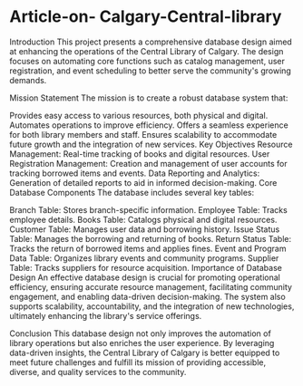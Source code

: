 # Article-on- Calgary-Central-library
Introduction
This project presents a comprehensive database design aimed at enhancing the operations of the Central Library of Calgary. The design focuses on automating core functions such as catalog management, user registration, and event scheduling to better serve the community's growing demands.

Mission Statement
The mission is to create a robust database system that:

Provides easy access to various resources, both physical and digital.
Automates operations to improve efficiency.
Offers a seamless experience for both library members and staff.
Ensures scalability to accommodate future growth and the integration of new services.
Key Objectives
Resource Management: Real-time tracking of books and digital resources.
User Registration Management: Creation and management of user accounts for tracking borrowed items and events.
Data Reporting and Analytics: Generation of detailed reports to aid in informed decision-making.
Core Database Components
The database includes several key tables:

Branch Table: Stores branch-specific information.
Employee Table: Tracks employee details.
Books Table: Catalogs physical and digital resources.
Customer Table: Manages user data and borrowing history.
Issue Status Table: Manages the borrowing and returning of books.
Return Status Table: Tracks the return of borrowed items and applies fines.
Event and Program Data Table: Organizes library events and community programs.
Supplier Table: Tracks suppliers for resource acquisition.
Importance of Database Design
An effective database design is crucial for promoting operational efficiency, ensuring accurate resource management, facilitating community engagement, and enabling data-driven decision-making. The system also supports scalability, accountability, and the integration of new technologies, ultimately enhancing the library's service offerings.

Conclusion
This database design not only improves the automation of library operations but also enriches the user experience. By leveraging data-driven insights, the Central Library of Calgary is better equipped to meet future challenges and fulfill its mission of providing accessible, diverse, and quality services to the community.

